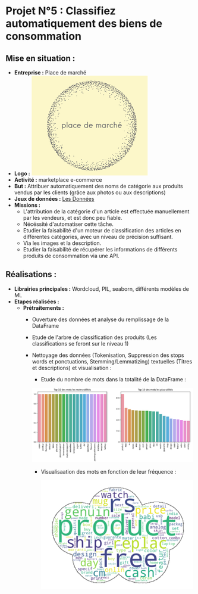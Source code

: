 # Projet N°5 : Classifiez automatiquement des biens de consommation

## Mise en situation :
- **Entreprise :** Place de marché
- **Logo :** ![Logo](PhotosReadme/LogoP5.png)
- **Activité :**  marketplace e-commerce
- **But :** Attribuer automatiquement des noms de catégorie aux produits vendus par les clients (grâce aux photos ou aux descriptions)
- **Jeux de données :** [Les Données](https://s3-eu-west-1.amazonaws.com/static.oc-static.com/prod/courses/files/Parcours_data_scientist/Projet+-+Textimage+DAS+V2/Dataset+projet+pre%CC%81traitement+textes+images.zip)
- **Missions :**
    - L'attribution de la catégorie d'un article est effectuée manuellement par les vendeurs, et est donc peu fiable.
    - Nécéssité d'automatiser cette tâche.
    - Etudier la faisabilité d'un moteur de classification des articles en différentes catégories, avec un niveau de précision suffisant.
    - Via les images et la description.
    - Etudier la faisabilité de récupérer les informations de différents produits de consommation via une API.

## Réalisations :
- **Librairies principales :** Wordcloud, PIL, seaborn, différents modèles de ML
- **Etapes réalisées :**
    - **Prétraitements :**
        - Ouverture des données et analyse du remplissage de la DataFrame
        - Etude de l'arbre de classification des produits (Les classifications se feront sur le niveau 1)
        - Nettoyage des données (Tokenisation, Suppression des stops words et ponctuations, Stemming/Lemmatizing) textuelles (Titres et descriptions) et visualisation :
            - Etude du nombre de mots dans la totalité de la DataFrame :
         
            ![TopFlop](PhotosReadme/TopFlopWords.png)
            - Visualisaation des mots en fonction de leur fréquence :
         
              ![Nuage](PhotosReadme/nuages.png)
